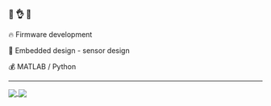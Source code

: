 ### 👋 👌 🤙

🔥 Firmware development

💯 Embedded design - sensor design

💰 MATLAB / Python

------------------------------

<a href="https://www.youtube.com/watch?v=dQw4w9WgXcQ">
  <img align="center" src="https://github-readme-stats.vercel.app/api?username=dBarmpxkos&count_private=true&show_icons=true&theme=material-palenight&include_all_commits=true&custom_title=dB>>0xffff" />
</a>
<a href="https://www.youtube.com/watch?v=PRpoC4dUZ-E">
  <img align="center" src="https://github-readme-stats.vercel.app/api/top-langs/?username=dBarmpxkos&layout=compact&count_private=true&langs_count=10&exclude_repo=VHDL_Examples&hide=tcl&theme=material-palenight" />
</a>
